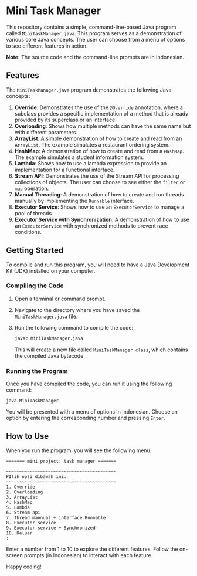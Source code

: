 # Mini Task Manager

This repository contains a simple, command-line-based Java program called `MiniTaskManager.java`. This program serves as a demonstration of various core Java concepts. The user can choose from a menu of options to see different features in action.

**Note:** The source code and the command-line prompts are in Indonesian.

## Features

The `MiniTaskManager.java` program demonstrates the following Java concepts:

1.  **Override**: Demonstrates the use of the `@Override` annotation, where a subclass provides a specific implementation of a method that is already provided by its superclass or an interface.
2.  **Overloading**: Shows how multiple methods can have the same name but with different parameters.
3.  **ArrayList**: A simple demonstration of how to create and read from an `ArrayList`. The example simulates a restaurant ordering system.
4.  **HashMap**: A demonstration of how to create and read from a `HashMap`. The example simulates a student information system.
5.  **Lambda**: Shows how to use a lambda expression to provide an implementation for a functional interface.
6.  **Stream API**: Demonstrates the use of the Stream API for processing collections of objects. The user can choose to see either the `filter` or `map` operation.
7.  **Manual Threading**: A demonstration of how to create and run threads manually by implementing the `Runnable` interface.
8.  **Executor Service**: Shows how to use an `ExecutorService` to manage a pool of threads.
9.  **Executor Service with Synchronization**: A demonstration of how to use an `ExecutorService` with synchronized methods to prevent race conditions.

## Getting Started

To compile and run this program, you will need to have a Java Development Kit (JDK) installed on your computer.

### Compiling the Code

1.  Open a terminal or command prompt.
2.  Navigate to the directory where you have saved the `MiniTaskManager.java` file.
3.  Run the following command to compile the code:

    ```bash
    javac MiniTaskManager.java
    ```

    This will create a new file called `MiniTaskManager.class`, which contains the compiled Java bytecode.

### Running the Program

Once you have compiled the code, you can run it using the following command:

```
java MiniTaskManager
```

You will be presented with a menu of options in Indonesian. Choose an option by entering the corresponding number and pressing `Enter`.

## How to Use

When you run the program, you will see the following menu:

```
======= mini project: task manager =======

~~~~~~~~~~~~~~~~~~~~~~~~~~~~~~~~~~~~~~~~~~
PIlih opsi dibawah ini.
~~~~~~~~~~~~~~~~~~~~~~~~~~~~~~~~~~~~~~~~~~
1. Override
2. Overloading
3. ArrayList
4. HashMap
5. Lambda
6. Stream api
7. Thread mannual + interface Runnable
8. Executor service
9. Executor service + Synchronized
10. Keluar
:
```

Enter a number from 1 to 10 to explore the different features. Follow the on-screen prompts (in Indonesian) to interact with each feature.

Happy coding!
